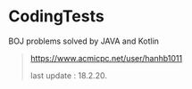 # CodingTests

BOJ problems solved by JAVA and Kotlin


> https://www.acmicpc.net/user/hanhb1011
>
> last update : 18.2.20.